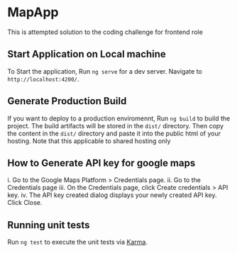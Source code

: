 # MapApp
This is attempted solution to the coding challenge for frontend role

## Start Application on Local machine
To Start the application, Run `ng serve` for a dev server. Navigate to `http://localhost:4200/`. 

## Generate Production Build
If you want to deploy to a production enviromennt, 
Run `ng build` to build the project. The build artifacts will be stored in the `dist/` directory.
Then copy the content in the `dist/` directory and paste it into the public html of your hosting. 
Note that this applicable to shared hosting only


## How to Generate API key for google maps
i. Go to the Google Maps Platform > Credentials page.
ii. Go to the Credentials page
iii. On the Credentials page, click Create credentials > API key.
iv. The API key created dialog displays your newly created API key.
Click Close.


## Running unit tests

Run `ng test` to execute the unit tests via [Karma](https://karma-runner.github.io).

